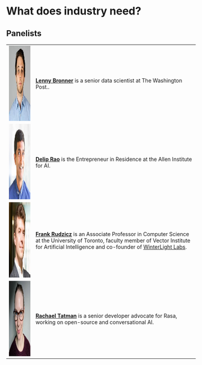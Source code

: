 # What does industry need?

## Panelists
|               |                               |
| :---------------- | :------------------------------   | 
| <img src="../img/lenny.jpeg" alt="Lenny" class="bg-primary" width="200px" height="200px"/> | [**Lenny Bronner**](https://lennybronner.com/) is a senior data scientist at The Washington Post.. | 
| <img src="../img/delip.jpeg" alt="Delip" class="bg-primary" width="200px" height="200px"> | [**Delip Rao**](http://deliprao.com/) is the Entrepreneur in Residence at the Allen Institute for AI.|
| <img src="../img/frank.jpeg" alt="Frank" class="bg-primary" width="200px" height="200px"/> | [**Frank Rudzicz**](http://www.cs.toronto.edu/~frank/) is an Associate Professor in Computer Science at the University of Toronto, faculty member of Vector Institute for Artificial Intelligence and co-founder of [WinterLight Labs](https://winterlightlabs.com/). | 
| <img src="../img/rachael.jpg" alt="Rachael" class="bg-primary" width="200px" height="200px"/> | [**Rachael Tatman**](http://www.rctatman.com/) is a senior developer advocate for Rasa, working on open-source and conversational AI.|



